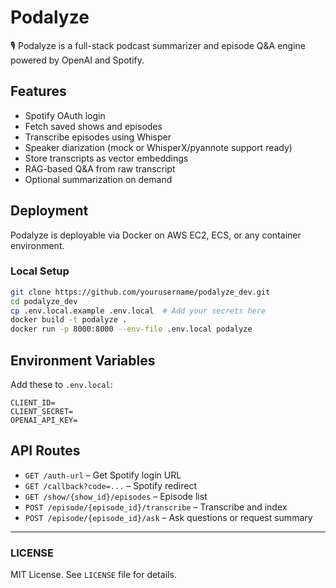 # Podalyze

🎙️ Podalyze is a full-stack podcast summarizer and episode Q&A engine powered by OpenAI and Spotify.

## Features
- Spotify OAuth login
- Fetch saved shows and episodes
- Transcribe episodes using Whisper
- Speaker diarization (mock or WhisperX/pyannote support ready)
- Store transcripts as vector embeddings
- RAG-based Q&A from raw transcript
- Optional summarization on demand

## Deployment
Podalyze is deployable via Docker on AWS EC2, ECS, or any container environment.

### Local Setup
```bash
git clone https://github.com/yourusername/podalyze_dev.git
cd podalyze_dev
cp .env.local.example .env.local  # Add your secrets here
docker build -t podalyze .
docker run -p 8000:8000 --env-file .env.local podalyze
```

## Environment Variables
Add these to `.env.local`:
```
CLIENT_ID=
CLIENT_SECRET=
OPENAI_API_KEY=
```

## API Routes
- `GET /auth-url` – Get Spotify login URL
- `GET /callback?code=...` – Spotify redirect
- `GET /show/{show_id}/episodes` – Episode list
- `POST /episode/{episode_id}/transcribe` – Transcribe and index
- `POST /episode/{episode_id}/ask` – Ask questions or request summary

---

### LICENSE
MIT License. See `LICENSE` file for details.

